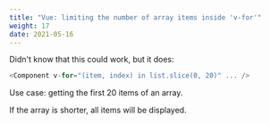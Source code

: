 ```yaml
---
title: "Vue: limiting the number of array items inside 'v-for'"
weight: 17
date: 2021-05-16
---
```


Didn't know that this could work, but it does:

```js
<Component v-for="(item, index) in list.slice(0, 20)" ... />
```

Use case: getting the first 20 items of an array.

If the array is shorter, all items will be displayed.